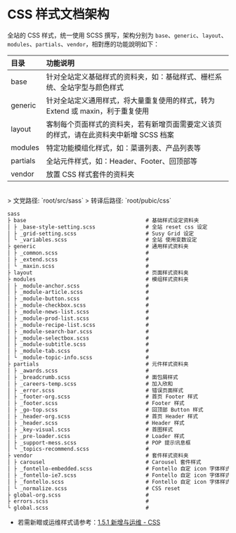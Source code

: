 # CSS 样式文档架构

全站的 CSS 样式，统一使用 SCSS 撰写，架构分别为 `base`、`generic`、`layout`、`modules`、`partials`、`vendor`，相對應的功能說明如下：

| 目录 | 功能说明 |
| :--- | :--- |
| base | 针对全站定义基础样式的资料夹，如：基础样式、栅栏系统、全站字型与颜色样式 |
| generic | 针对全站定义通用样式，将大量重复使用的样式，转为 Extend 或 maxin，利于重复使用 |
| layout | 客制每个页面样式的资料夹，若有新增页面需要定义该页的样式，请在此资料夹中新增 SCSS 档案 |
| modules | 特定功能模组化样式，如：菜谱列表、产品列表等 |
| partials | 全站元件样式，如：Header、Footer、回顶部等 |
| vendor | 放置 CSS 样式套件的资料夹 |

<br/>
> 文党路径: `root/src/sass`  
> 转译后路径: `root/pubic/css`

```markdown
sass
├ base                                      # 基础样式设定资料夹
│ ├ _base-style-setting.scss                # 全站 reset css 设定   
│ ├ _grid-setting.scss                      # Susy Grid 设定
│ └ _variables.scss                         # 全站 使用变数设定
├ generic                                   # 通用样式资料夹
│ ├ _common.scss                            #
│ ├ _extend.scss                            #
│ └ _maxin.scss                             #
├ layout                                    # 页面样式资料夹
├ modules                                   # 模组样式资料夹
│ ├ _module-anchor.scss                     #
│ ├ _module-article.scss                    #
│ ├ _module-button.scss                     #
│ ├ _module-checkbox.scss                   #
│ ├ _module-news-list.scss                  #
│ ├ _module-prod-list.scss                  #
│ ├ _module-recipe-list.scss                #
│ ├ _module-search-bar.scss                 #
│ ├ _module-selectbox.scss                  #
│ ├ _module-subtitle.scss                   #
│ ├ _module-tab.scss                        #
│ └ _module-topic-info.scss                 #
├ partials                                  # 元件样式资料夹
│ ├ _awards.scss                            # 
│ ├ _breadcrumb.scss                        # 面包屑样式
│ ├ _careers-temp.scss                      # 加入欣和
│ ├ _error.scss                             # 错误页面样式
│ ├ _footer-org.scss                        # 首页 Footer 样式
│ ├ _footer.scss                            # Footer 样式
│ ├ _go-top.scss                            # 回顶部 Button 样式
│ ├ _header-org.scss                        # 首页 Header 样式
│ ├ _header.scss                            # Header 样式
│ ├ _key-visual.scss                        # 首图样式
│ ├ _pre-loader.scss                        # Loader 样式
│ ├ _support-mess.scss                      # POP 提示讯息框
│ └ _topics-recommend.scss                  # 
├ vendor                                    # 套件样式资料夹
│ ├ carousel                                # Carousel 套件样式
│ ├ _fontello-embedded.scss                 # Fontello 自定 icon 字体样式 嵌入式
│ ├ _fontello-ie7.scss                      # Fontello 自定 icon 字体样式 for IE7
│ ├ _fontello.scss                          # Fontello 自定 icon 字体样式
│ └ _normalize.scss                         # CSS reset
├ global-org.scss                           #
├ errors.scss                               #
└ global.scss                               #
```
* 若需新㽪或运维样式请参考：[1.5.1 新增与运维 - CSS](/xin-zeng-yu-wei-yun-f/css.md)


